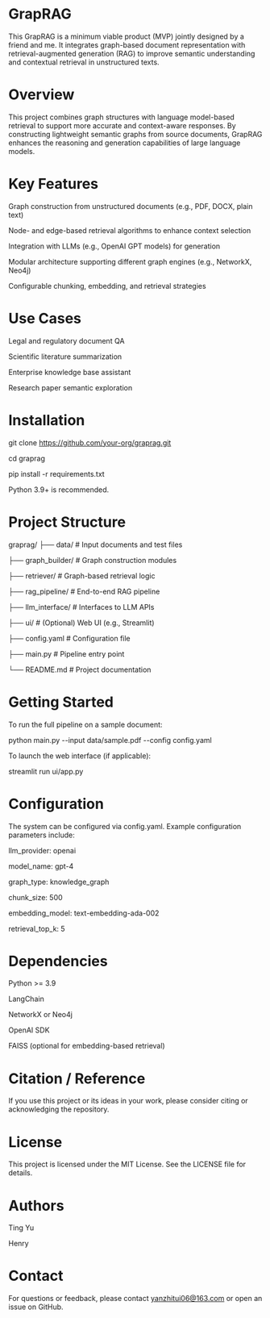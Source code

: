 # GrapRAG
This GrapRAG is a minimum viable product (MVP) jointly designed by a friend and me. It integrates graph-based document representation with retrieval-augmented generation (RAG) to improve semantic understanding and contextual retrieval in unstructured texts.

# Overview

This project combines graph structures with language model-based retrieval to support more accurate and context-aware responses. By constructing lightweight semantic graphs from source documents, GrapRAG enhances the reasoning and generation capabilities of large language models.

# Key Features

Graph construction from unstructured documents (e.g., PDF, DOCX, plain text)

Node- and edge-based retrieval algorithms to enhance context selection

Integration with LLMs (e.g., OpenAI GPT models) for generation

Modular architecture supporting different graph engines (e.g., NetworkX, Neo4j)

Configurable chunking, embedding, and retrieval strategies

# Use Cases

Legal and regulatory document QA

Scientific literature summarization

Enterprise knowledge base assistant

Research paper semantic exploration

# Installation

git clone https://github.com/your-org/graprag.git

cd graprag

pip install -r requirements.txt

Python 3.9+ is recommended.

# Project Structure

graprag/
├── data/                  # Input documents and test files

├── graph_builder/         # Graph construction modules

├── retriever/             # Graph-based retrieval logic

├── rag_pipeline/          # End-to-end RAG pipeline

├── llm_interface/         # Interfaces to LLM APIs

├── ui/                    # (Optional) Web UI (e.g., Streamlit)

├── config.yaml            # Configuration file

├── main.py                # Pipeline entry point

└── README.md              # Project documentation

# Getting Started
To run the full pipeline on a sample document:

python main.py --input data/sample.pdf --config config.yaml

To launch the web interface (if applicable):

streamlit run ui/app.py

# Configuration

The system can be configured via config.yaml. Example configuration parameters include:

llm_provider: openai

model_name: gpt-4

graph_type: knowledge_graph

chunk_size: 500

embedding_model: text-embedding-ada-002

retrieval_top_k: 5

# Dependencies

Python >= 3.9

LangChain

NetworkX or Neo4j

OpenAI SDK

FAISS (optional for embedding-based retrieval)

# Citation / Reference

If you use this project or its ideas in your work, please consider citing or acknowledging the repository.

# License

This project is licensed under the MIT License. See the LICENSE file for details.

# Authors
Ting Yu

Henry

# Contact
For questions or feedback, please contact yanzhitui06@163.com or open an issue on GitHub.

